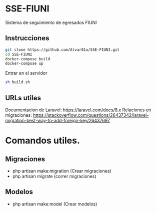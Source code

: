 # SSE-FIUNI
Sistema de seguimiento de egresados FIUNI


## Instrucciones
```sh
git clone https://github.com/Alvar01o/SSE-FIUNI.git
cd SSE-FIUNI
docker-compose build
docker-compose up
```
Entrar en el servidor 

```sh
sh build.sh
```

## URLs utiles 
Documentacion de Laravel: https://laravel.com/docs/8.x
Relaciones en migraciones: https://stackoverflow.com/questions/26437342/laravel-migration-best-way-to-add-foreign-key/26437697

# Comandos utiles.

## Migraciones
 - php artisan make:migration <migrationName> (Crear migraciones)
 - php artisan migrate (correr migraciones)

## Modelos
 - php artisan make:model <ModelName> (Crear modelos)